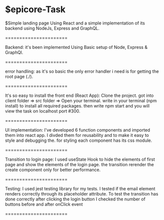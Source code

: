 $epicore-Task
===============

$Simple landing page Using React and a simple implementation of its backend using NodeJs, Express and GraphQL.

======================

Backend:
    it's been implemented Using Basic setup of Node, Express & GraphQl.

======================

error handling:
    as it's so basic the only error handler i need is for getting the root page (./).

======================

It's so easy to install the front end (React App):
    Clone the project.
    got into client folder => src folder => Open your terminal.
    write in your terminal (npm install) to install all required packages.
    then write npm start and you will view the task on localhost port #300.

======================

UI implementation:
    I've developed 6 function components and imported them into react app.
    I divded them for reusability and to make it easy to style and debugging the.
    for styling each component has its css module.

======================

Transition to login page:
    I used useState Hook to hide the elements of first page and show the elements of the login page.
    the transition rerender the create component only for better performance.

======================

Testing:
    I used jest testing library for my tests.
    I tested if the email element renders correctly through its placeholder attribute.
    To test the transition has done correctly after clicking the login button I checked the number of buttons before and after onClick event

======================
